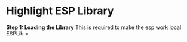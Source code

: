 <h1>Highlight ESP Library</h1>
<b>Step 1: Loading the Library</b>
This is required to make the esp work
local ESPLib = 

